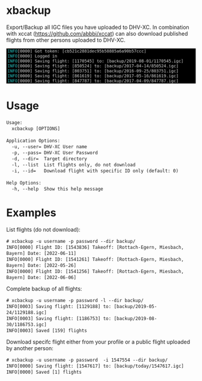 # xbackup

Export/Backup all IGC files you have uploaded to DHV-XC. In combination
with xccat (https://github.com/abbbi/xccat) can also download published flights
from other persons uploaded to DHV-XC.

![Alt text](screenshot.jpg?raw=true "Screenshot")

# Usage
```
Usage:
  xcbackup [OPTIONS]

Application Options:
  -u, --user= DHV-XC User name
  -p, --pass= DHV-XC User Password
  -d, --dir=  Target directory
  -l, --list  List flights only, do not download
  -i, --id=   Download flight with specific ID only (default: 0)

Help Options:
  -h, --help  Show this help message
```

# Examples

List flights (do not download):
```
# xcbackup -u username -p password --dir backup/
INFO[0000] Flight ID: [1543836] Takeoff: [Rottach-Egern, Miesbach, Bayern] Date: [2022-06-11]
INFO[0000] Flight ID: [1541261] Takeoff: [Rottach-Egern, Miesbach, Bayern] Date: [2022-05-26]
INFO[0000] Flight ID: [1541256] Takeoff: [Rottach-Egern, Miesbach, Bayern] Date: [2022-06-06]
```

Complete backup of all flights:
```
# xcbackup -u username -p password -l --dir backup/
INFO[0003] Saving flight: [1129188] to: [backup/2019-05-24/1129188.igc]
INFO[0003] Saving flight: [1186753] to: [backup/2019-08-30/1186753.igc]
INFO[0003] Saved [159] flights
```

Download specifc flight either from your profile or a public flight
uploaded by another person:

```
# xcbackup -u username -p password  -i 1547554 --dir backup/
INFO[0000] Saving flight: [1547617] to: [backup/today/1547617.igc] 
INFO[0000] Saved [1] flights
```
